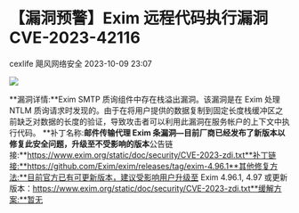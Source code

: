#  【漏洞预警】Exim 远程代码执行漏洞CVE-2023-42116   
cexlife  飓风网络安全   2023-10-09 23:07  
  
![](https://mmbiz.qpic.cn/mmbiz_png/ibhQpAia4xu00bqJYwvJIt6DriagJCXnquQ8ryk1koa8ibDGpyRquYO9J4IdlL8vuib58OExsGBAic1gwZvJ7w7JdCFA/640?wx_fmt=png "")  
  
**漏洞详情:**Exim SMTP 质询组件中存在栈溢出漏洞。该漏洞是在 Exim 处理 NTLM 质询请求时发现的。由于在将用户提供的数据复制到固定长度栈缓冲区之前缺乏对数据的长度的验证，导致攻击者可以利用此漏洞在服务帐户的上下文中执行代码。 **补丁名称:**邮件传输代理 Exim 条漏洞—目前厂商已经发布了新版本以修复此安全问题，升级至不受影响的版本**公告链接:**https://www.exim.org/static/doc/security/CVE-2023-zdi.txt**补丁链接:**https://github.com/Exim/exim/releases/tag/exim-4.96.1**其他修复方法:**目前官方已有可更新版本，建议受影响用户升级至 Exim 4.96.1, 4.97 或更新版本：https://www.exim.org/static/doc/security/CVE-2023-zdi.txt**缓解方案:**暂无   
  
